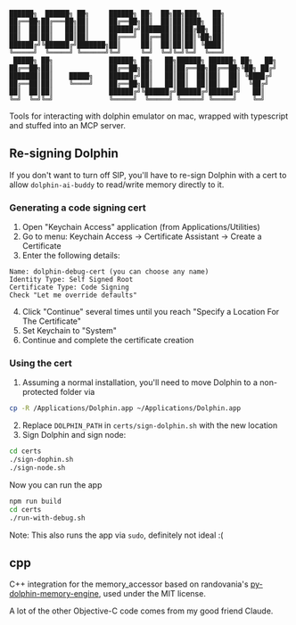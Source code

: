 ```text
██████╗  ██████╗ ██╗     ██████╗ ██╗  ██╗██╗███╗   ██╗             
██╔══██╗██╔═══██╗██║     ██╔══██╗██║  ██║██║████╗  ██║             
██║  ██║██║   ██║██║     ██████╔╝███████║██║██╔██╗ ██║             
██║  ██║██║   ██║██║     ██╔═══╝ ██╔══██║██║██║╚██╗██║             
██████╔╝╚██████╔╝███████╗██║     ██║  ██║██║██║ ╚████║             
╚═════╝  ╚═════╝ ╚══════╝╚═╝     ╚═╝  ╚═╝╚═╝╚═╝  ╚═══╝             
 █████╗ ██╗              ██████╗ ██╗   ██╗██████╗ ██████╗ ██╗   ██╗
██╔══██╗██║              ██╔══██╗██║   ██║██╔══██╗██╔══██╗╚██╗ ██╔╝
███████║██║    █████╗    ██████╔╝██║   ██║██║  ██║██║  ██║ ╚████╔╝ 
██╔══██║██║    ╚════╝    ██╔══██╗██║   ██║██║  ██║██║  ██║  ╚██╔╝  
██║  ██║██║              ██████╔╝╚██████╔╝██████╔╝██████╔╝   ██║   
╚═╝  ╚═╝╚═╝              ╚═════╝  ╚═════╝ ╚═════╝ ╚═════╝    ╚═╝ 
```

Tools for interacting with dolphin emulator on mac, wrapped with typescript and stuffed into an MCP server.

## Re-signing Dolphin
If you don't want to turn off SIP, you'll have to re-sign Dolphin with a cert to allow `dolphin-ai-buddy` to read/write memory directly to it.

### Generating a code signing cert
1. Open "Keychain Access" application (from Applications/Utilities)
2. Go to menu: Keychain Access → Certificate Assistant → Create a Certificate
3. Enter the following details:
```
Name: dolphin-debug-cert (you can choose any name)
Identity Type: Self Signed Root
Certificate Type: Code Signing
Check "Let me override defaults"
```

4. Click "Continue" several times until you reach "Specify a Location For The Certificate"
5. Set Keychain to "System"
6. Continue and complete the certificate creation

### Using the cert
1. Assuming a normal installation, you'll need to move Dolphin to a non-protected folder via
```sh
cp -R /Applications/Dolphin.app ~/Applications/Dolphin.app
```
2. Replace `DOLPHIN_PATH` in `certs/sign-dolphin.sh` with the new location
3. Sign Dolphin and sign node:
```sh
cd certs
./sign-dophin.sh
./sign-node.sh
```

Now you can run the app
```sh
npm run build
cd certs
./run-with-debug.sh
```
Note: This also runs the app via `sudo`, definitely not ideal :(

## cpp
C++ integration for the memory_accessor based on randovania's [py-dolphin-memory-engine](https://github.com/randovania/py-dolphin-memory-engine), used under the MIT license.

A lot of the other Objective-C code comes from my good friend Claude.
